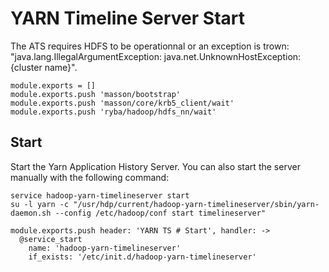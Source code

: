 
# YARN Timeline Server Start

The ATS requires HDFS to be operationnal or an exception is trown: 
"java.lang.IllegalArgumentException: java.net.UnknownHostException: {cluster name}".

    module.exports = []
    module.exports.push 'masson/bootstrap'
    module.exports.push 'masson/core/krb5_client/wait'
    module.exports.push 'ryba/hadoop/hdfs_nn/wait'

## Start

Start the Yarn Application History Server. You can also start the server
manually with the following command:

```
service hadoop-yarn-timelineserver start
su -l yarn -c "/usr/hdp/current/hadoop-yarn-timelineserver/sbin/yarn-daemon.sh --config /etc/hadoop/conf start timelineserver"
```

    module.exports.push header: 'YARN TS # Start', handler: ->
      @service_start
        name: 'hadoop-yarn-timelineserver'
        if_exists: '/etc/init.d/hadoop-yarn-timelineserver'
